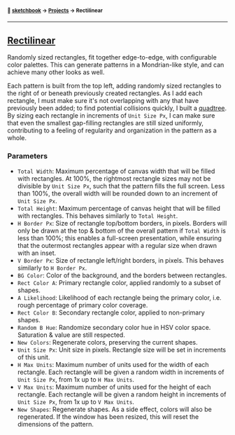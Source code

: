 #### <sup>:notebook: [sketchbook](https://github.com/flatpickles/sketchbook-legacy) → [Projects](../) → Rectilinear</sup>

---

## [Rectilinear](https://sketchbook.flatpickles.com/#rectilinear)

Randomly sized rectangles, fit together edge-to-edge, with configurable color palettes. This can generate patterns in a Mondrian-like style, and can achieve many other looks as well.

Each pattern is built from the top left, adding randomly sized rectangles to the right of or beneath previously created rectangles. As I add each rectangle, I must make sure it's not overlapping with any that have previously been added; to find potential collisions quickly, I built a [quadtree](../src/Sketches/Util/Quadtree.js). By sizing each rectangle in increments of `Unit Size Px`, I can make sure that even the smallest gap-filling rectangles are still sized uniformly, contributing to a feeling of regularity and organization in the pattern as a whole.

### Parameters

-   `Total Width`: Maximum percentage of canvas width that will be filled with rectangles. At 100%, the rightmost rectangle sizes may not be divisible by `Unit Size Px`, such that the pattern fills the full screen. Less than 100%, the overall width will be rounded down to an increment of `Unit Size Px`.
-   `Total Height`: Maximum percentage of canvas height that will be filled with rectangles. This behaves similarly to `Total Height`.
-   `H Border Px`: Size of rectangle top/bottom borders, in pixels. Borders will only be drawn at the top & bottom of the overall pattern if `Total Width` is less than 100%; this enables a full-screen presentation, while ensuring that the outermost rectangles appear with a regular size when drawn with an inset.
-   `V Border Px`: Size of rectangle left/right borders, in pixels. This behaves similarly to `H Border Px`.
-   `BG Color`: Color of the background, and the borders between rectangles.
-   `Rect Color A`: Primary rectangle color, applied randomly to a subset of shapes.
-   `A Likelihood`: Likelihood of each rectangle being the primary color, i.e. rough percentage of primary color coverage.
-   `Rect Color B`: Secondary rectangle color, applied to non-primary shapes.
-   `Random B Hue`: Randomize secondary color hue in HSV color space. Saturation & value are still respected.
-   `New Colors`: Regenerate colors, preserving the current shapes.
-   `Unit Size Px`: Unit size in pixels. Rectangle size will be set in increments of this unit.
-   `H Max Units`: Maximum number of units used for the width of each rectangle. Each rectangle will be given a random width in increments of `Unit Size Px`, from 1x up to `H Max Units`.
-   `V Max Units`: Maximum number of units used for the height of each rectangle. Each rectangle will be given a random height in increments of `Unit Size Px`, from 1x up to `V Max Units`.
-   `New Shapes`: Regenerate shapes. As a side effect, colors will also be regenerated. If the window has been resized, this will reset the dimensions of the pattern.
